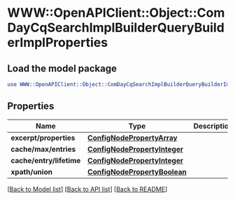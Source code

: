 # WWW::OpenAPIClient::Object::ComDayCqSearchImplBuilderQueryBuilderImplProperties

## Load the model package
```perl
use WWW::OpenAPIClient::Object::ComDayCqSearchImplBuilderQueryBuilderImplProperties;
```

## Properties
Name | Type | Description | Notes
------------ | ------------- | ------------- | -------------
**excerpt/properties** | [**ConfigNodePropertyArray**](ConfigNodePropertyArray.md) |  | [optional] 
**cache/max/entries** | [**ConfigNodePropertyInteger**](ConfigNodePropertyInteger.md) |  | [optional] 
**cache/entry/lifetime** | [**ConfigNodePropertyInteger**](ConfigNodePropertyInteger.md) |  | [optional] 
**xpath/union** | [**ConfigNodePropertyBoolean**](ConfigNodePropertyBoolean.md) |  | [optional] 

[[Back to Model list]](../README.md#documentation-for-models) [[Back to API list]](../README.md#documentation-for-api-endpoints) [[Back to README]](../README.md)


